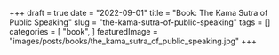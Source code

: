 +++
draft = true
date = "2022-09-01"
title = "Book: The Kama Sutra of Public Speaking"
slug = "the-kama-sutra-of-public-speaking"
tags = []
categories = [
    "book",
]
featuredImage = "images/posts/books/the_kama_sutra_of_public_speaking.jpg"
+++

